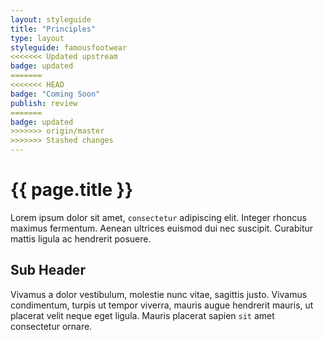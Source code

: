 ```yaml
---
layout: styleguide
title: "Principles"
type: layout
styleguide: famousfootwear
<<<<<<< Updated upstream
badge: updated
=======
<<<<<<< HEAD
badge: "Coming Soon"
publish: review
=======
badge: updated
>>>>>>> origin/master
>>>>>>> Stashed changes
---
```


# {{ page.title }}
Lorem ipsum dolor sit amet, `consectetur` adipiscing elit. Integer rhoncus maximus fermentum. Aenean ultrices euismod dui nec suscipit. Curabitur mattis ligula ac hendrerit posuere. 

## Sub Header
Vivamus a dolor vestibulum, molestie nunc vitae, sagittis justo. Vivamus condimentum, turpis ut tempor viverra, mauris augue hendrerit mauris, ut placerat velit neque eget ligula. Mauris placerat sapien `sit` amet consectetur ornare. 